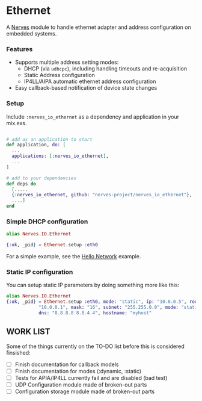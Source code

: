 Ethernet
========

A [Nerves](http://nerves-project.org) module to handle ethernet adapter and address configuration on embedded systems.

### Features

* Supports multiple address setting modes:
    * DHCP (via `udhcpc`), including handling timeouts and re-acquisition
    * Static Address configuration
    * IP4LL/AIPA automatic ethernet address configuration
* Easy callback-based notification of device state changes

### Setup

Include `:nerves_io_ethernet` as a dependency and application in your mix.exs.

```elixir

# add as an application to start
def application, do: [
  ...
  applications: [:nerves_io_ethernet],
  ...
]

# add to your dependencies
def deps do
  [.....
  {:nerves_io_ethernet, github: "nerves-project/nerves_io_ethernet"},
  ....]
end
```

### Simple DHCP configuration

```elixir
alias Nerves.IO.Ethernet

{:ok, _pid} = Ethernet.setup :eth0
```

For a simple example, see the [Hello Network](https://github.com/nerves-project/nerves-examples/tree/master/hello_network) example.

### Static IP configuration

You can setup static IP parameters by doing something more like this:

```elixir
alias Nerves.IO.Ethernet
{:ok, _pid} = Ethernet.setup :eth0, mode: "static", ip: "10.0.0.5", router:
            "10.0.0.1", mask: "16", subnet: "255.255.0.0", mode: "static",
            dns: "8.8.8.8 8.8.4.4", hostname: "myhost"
```

## WORK LIST

Some of the things currently on the TO-DO list before this is considered finsished:

- [ ] Finish documentation for callback models
- [ ] Finish documentation for modes (:dynamic, :static)
- [ ] Tests for APIA/IP4LL currently fail and are disabled (bad test)
- [ ] UDP Configuration module made of broken-out parts
- [ ] Configuration storage module made of broken-out parts
